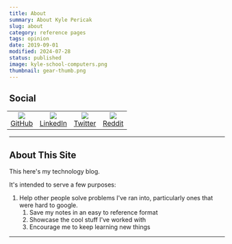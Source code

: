 ```yaml
---
title: About
summary: About Kyle Pericak
slug: about
category: reference pages
tags: opinion
date: 2019-09-01
modified: 2024-07-28
status: published
image: kyle-school-computers.png
thumbnail: gear-thumb.png
---
```


## Social


<table style="text-align: center; margin-left: -5px;">
  <tr>
  <td>
    <a href="https://github.com/kylep/">
      <img src="/images/GitHub.png"   class="social-button" /><br />
      GitHub
    </a>
  </td>
  <td>
    <a href="https://ca.linkedin.com/in/kpericak">
      <img src="/images/LinkedIn.png" class="social-button" /><br />
      LinkedIn
    </a>
  </td>
  <td>
    <a href="https://twitter.com/kylepericak">
      <img src="/images/Twitter.png"  class="social-button "/><br />
      Twitter
    </a>
  </td>
  <td>
    <a href="https://www.reddit.com/user/kepper/">
      <img src="/images/Reddit.png"   class="social-button" /><br />
      Reddit
    </a>
  </td>
  </tr>
</table>

---


## About This Site

This here's my technology blog.

It's intended to serve a few purposes:

1. Help other people solve problems I've ran into, particularly ones that were
   hard to google.
   1. Save my notes in an easy to reference format
   1. Showcase the cool stuff I've worked with
   1. Encourage me to keep learning new things

---
